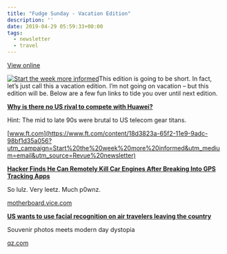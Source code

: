 ```yaml
---
title: "Fudge Sunday - Vacation Edition"
description: ''
date: 2019-04-29 05:59:33+00:00
tags: 
  - newsletter
  - travel
---
```


[View online](https://sunday.fudge.org/issues/fudge-sunday-vacation-edition-174385?utm_campaign=Issue&utm_content=view_in_browser&utm_medium=email&utm_source=Start+the+week+more+informed)

[![Start the week more informed](https://bucketeer-e05bbc84-baa3-437e-9518-adb32be77984.s3.amazonaws.com/public/images/2534ccac-7414-4fae-9130-af10db1e8871_1200x115.png "Start the week more informed")](https://substackcdn.com/image/fetch/f_auto,q_auto:good,fl_progressive:steep/https%3A%2F%2Fbucketeer-e05bbc84-baa3-437e-9518-adb32be77984.s3.amazonaws.com%2Fpublic%2Fimages%2F2534ccac-7414-4fae-9130-af10db1e8871_1200x115.png)This edition is going to be short. In fact, let’s just call this a vacation edition. I’m not going on vacation – but this edition will be. Below are a few fun links to tide you over until next edition.

**[Why is there no US rival to compete with Huawei?](https://www.ft.com/content/18d3823a-65f2-11e9-9adc-98bf1d35a056?utm_campaign=Start%20the%20week%20more%20informed&utm_medium=email&utm_source=Revue%20newsletter)**

Hint: The mid to late 90s were brutal to US telecom gear titans.

[www.ft.com](https://www.ft.com/content/18d3823a-65f2-11e9-9adc-98bf1d35a056?utm_campaign=Start%20the%20week%20more%20informed&utm_medium=email&utm_source=Revue%20newsletter)

**[Hacker Finds He Can Remotely Kill Car Engines After Breaking Into GPS Tracking Apps](https://motherboard.vice.com/en_us/article/zmpx4x/hacker-monitor-cars-kill-engine-gps-tracking-apps?utm_campaign=Start%20the%20week%20more%20informed&utm_medium=email&utm_source=Revue%20newsletter)**

So lulz. Very leetz. Much p0wnz.

[motherboard.vice.com](https://motherboard.vice.com/en_us/article/zmpx4x/hacker-monitor-cars-kill-engine-gps-tracking-apps?utm_campaign=Start%20the%20week%20more%20informed&utm_medium=email&utm_source=Revue%20newsletter)

**[US wants to use facial recognition on air travelers leaving the country](https://qz.com/1598148/us-wants-to-use-facial-recognition-on-air-travelers-leaving-the-country/?utm_campaign=Start%20the%20week%20more%20informed&utm_medium=email&utm_source=Revue%20newsletter)**

Souvenir photos meets modern day dystopia

[qz.com](https://qz.com/1598148/us-wants-to-use-facial-recognition-on-air-travelers-leaving-the-country/?utm_campaign=Start%20the%20week%20more%20informed&utm_medium=email&utm_source=Revue%20newsletter)









